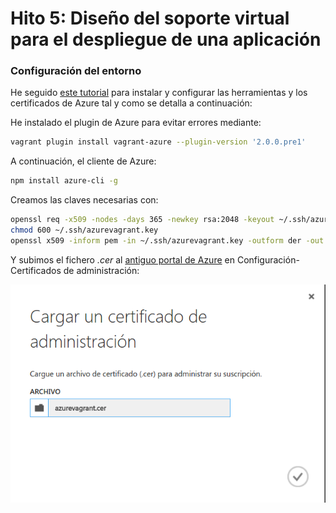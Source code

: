 # Hito 5: Diseño del soporte virtual para el despliegue de una aplicación

### Configuración del entorno
He seguido [este tutorial](https://unindented.org/articles/provision-azure-boxes-with-vagrant/) para instalar y configurar las herramientas y los certificados de Azure tal y como se detalla a continuación:

He instalado el plugin de Azure para evitar errores mediante:
```bash
vagrant plugin install vagrant-azure --plugin-version '2.0.0.pre1'
```
A continuación, el cliente de Azure:
```bash
npm install azure-cli -g
```
Creamos las claves necesarias con:
```bash
openssl req -x509 -nodes -days 365 -newkey rsa:2048 -keyout ~/.ssh/azurevagrant.key -out ~/.ssh/azurevagrant.key
chmod 600 ~/.ssh/azurevagrant.key
openssl x509 -inform pem -in ~/.ssh/azurevagrant.key -outform der -out ~/.ssh/azurevagrant.cer
```
Y subimos el fichero _.cer_ al [antiguo portal de Azure](https://manage.windowsazure.com/) en Configuración-Certificados de administración:

![captura31](capturas/captura31.png)
